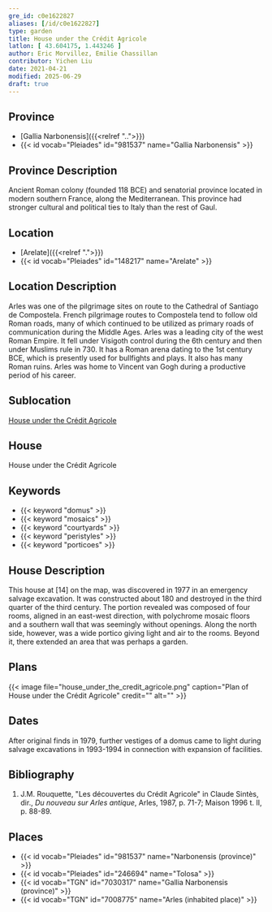 ```yaml
---
gre_id: c0e1622827
aliases: [/id/c0e1622827]
type: garden
title: House under the Crédit Agricole
latlon: [ 43.604175, 1.443246 ]
author: Eric Morvillez, Emilie Chassillan
contributor: Yichen Liu
date: 2021-04-21
modified: 2025-06-29
draft: true
---
```


## Province

- [Gallia Narbonensis]({{<relref "..">}})
- {{< id vocab="Pleiades" id="981537" name="Gallia Narbonensis" >}}

## Province Description

Ancient Roman colony (founded 118 BCE) and senatorial province located in modern southern France, along the Mediterranean. This province had stronger cultural and political ties to Italy than the rest of Gaul.

## Location

- [Arelate]({{<relref ".">}})
- {{< id vocab="Pleiades" id="148217" name="Arelate" >}}

## Location Description

Arles was one of the pilgrimage sites on route to the Cathedral of Santiago de Compostela. French pilgrimage routes to Compostela tend to follow old Roman roads, many of which continued to be utilized as primary roads of communication during the Middle Ages. Arles was a leading city of the west Roman Empire. It fell under Visigoth control during the 6th century and then under Muslims rule in 730. It has a Roman arena dating to the 1st century BCE, which is presently used for bullfights and plays. It also has many Roman ruins. Arles was home to Vincent van Gogh during a productive period of his career.

## Sublocation

[House under the Crédit Agricole](#)

## House

House under the Crédit Agricole

## Keywords

- {{< keyword "domus" >}}
- {{< keyword "mosaics" >}}
- {{< keyword "courtyards" >}}
- {{< keyword "peristyles" >}}
- {{< keyword "porticoes" >}}

## House Description

This house at [14] on the map, was discovered in 1977 in an emergency salvage excavation. It was constructed about 180 and destroyed in the third quarter of the third century. The portion revealed was composed of four rooms, aligned in an east-west direction, with polychrome mosaic floors and a southern wall that was seemingly without openings. Along the north side, however, was a wide portico giving light and air to the rooms. Beyond it, there extended an area that was perhaps a garden.

## Plans

{{< image file="house_under_the_credit_agricole.png" caption="Plan of House under the Crédit Agricole" credit="" alt="" >}}

## Dates

After original finds in 1979, further vestiges of a domus came to light during salvage excavations in 1993-1994 in connection with expansion of facilities.

## Bibliography

1. J.M. Rouquette, "Les découvertes du Crédit Agricole" in Claude Sintès, dir., *Du nouveau sur Arles antique*, Arles, 1987, p. 71-7;  Maison 1996 t. II, p. 88-89.

## Places

- {{< id vocab="Pleiades" id="981537" name="Narbonensis (province)" >}}
- {{< id vocab="Pleiades" id="246694" name="Tolosa" >}}
- {{< id vocab="TGN" id="7030317" name="Gallia Narbonensis (province)" >}}
- {{< id vocab="TGN" id="7008775" name="Arles (inhabited place)" >}}
